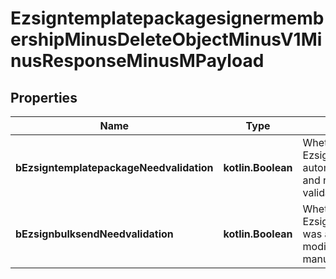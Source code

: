 
# EzsigntemplatepackagesignermembershipMinusDeleteObjectMinusV1MinusResponseMinusMPayload

## Properties
Name | Type | Description | Notes
------------ | ------------- | ------------- | -------------
**bEzsigntemplatepackageNeedvalidation** | **kotlin.Boolean** | Whether the Ezsignbulksend was automatically modified and needs a manual validation | 
**bEzsignbulksendNeedvalidation** | **kotlin.Boolean** | Whether the Ezsigntemplatepackage was automatically modified and needs a manual validation | 



